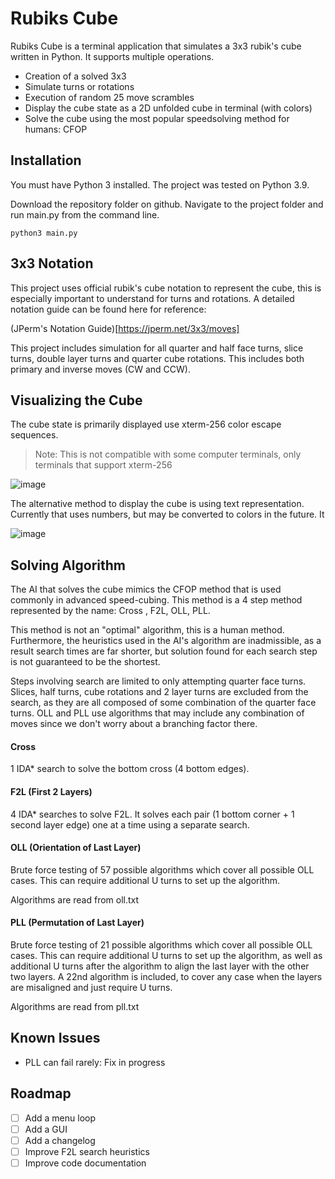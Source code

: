 # Rubiks Cube
Rubiks Cube is a terminal application that simulates a 3x3 rubik's cube written in Python. It supports multiple operations.

- Creation of a solved 3x3
- Simulate turns or rotations
- Execution of random 25 move scrambles
- Display the cube state as a 2D unfolded cube in terminal (with colors)
- Solve the cube using the most popular speedsolving method for humans: CFOP

## Installation
You must have Python 3 installed. The project was tested on Python 3.9.

Download the repository folder on github. Navigate to the project folder and run main.py from the command line.

```
python3 main.py
```

## 3x3 Notation
This project uses official rubik's cube notation to represent the cube, this is especially important to understand for turns and rotations. A detailed notation guide can be found here for reference:

(JPerm's Notation Guide)[https://jperm.net/3x3/moves]

This project includes simulation for all quarter and half face turns, slice turns, double layer turns and quarter cube rotations. This includes both primary and inverse moves (CW and CCW).

## Visualizing the Cube
The cube state is primarily displayed use xterm-256 color escape sequences.
> Note: This is not compatible with some computer terminals, only terminals that support xterm-256

![image](https://user-images.githubusercontent.com/63261198/138524649-976182d5-813b-4234-b278-b9c19a7a3407.png)

The alternative method to display the cube is using text representation. Currently that uses numbers, but may be converted to colors in the future. It

![image](https://user-images.githubusercontent.com/63261198/138525241-f13d6d54-7f2e-4a51-935b-14155a6eded6.png)

## Solving Algorithm
The AI that solves the cube mimics the CFOP method that is used commonly in advanced speed-cubing. This method is a 4 step method represented by the name: Cross , F2L, OLL, PLL. 

This method is not an "optimal" algorithm, this is a human method. Furthermore, the heuristics used in the AI's algorithm are inadmissible, as a result search times are far shorter, but solution found for each search step is not guaranteed to be the shortest.

Steps involving search are limited to only attempting quarter face turns. Slices, half turns, cube rotations and 2 layer turns are excluded from the search, as they are all composed of some combination of the quarter face turns. OLL and PLL use algorithms that may include any combination of moves since we don't worry about a branching factor there.

#### Cross
1 IDA* search to solve the bottom cross (4 bottom edges).

#### F2L (First 2 Layers)
4 IDA* searches to solve F2L. It solves each pair (1 bottom corner + 1 second layer edge) one at a time using a separate search.

#### OLL (Orientation of Last Layer)
Brute force testing of 57 possible algorithms which cover all possible OLL cases. This can require additional U turns to set up the algorithm.

Algorithms are read from oll.txt

#### PLL (Permutation of Last Layer)
Brute force testing of 21 possible algorithms which cover all possible OLL cases. This can require additional U turns to set up the algorithm, as well as additional U turns after the algorithm to align the last layer with the other two layers. A 22nd algorithm is included, to cover any case when the layers are misaligned and just require U turns. 

Algorithms are read from pll.txt

## Known Issues
- PLL can fail rarely: Fix in progress

## Roadmap
- [ ] Add a menu loop
- [ ] Add a GUI
- [ ] Add a changelog
- [ ] Improve F2L search heuristics
- [ ] Improve code documentation
